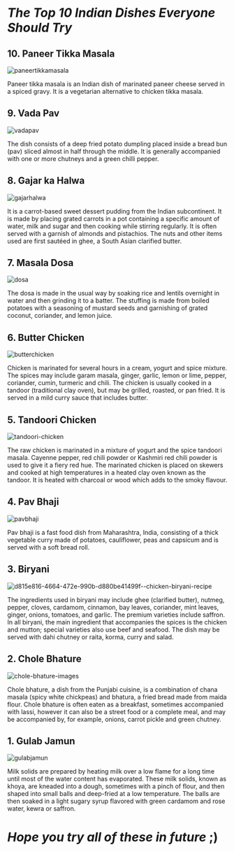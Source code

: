 # _The Top 10 Indian Dishes Everyone Should Try_


## **10. Paneer Tikka Masala**

![paneertikkamasala](https://user-images.githubusercontent.com/36171682/36572324-10bc8674-1809-11e8-8909-5f9ce4ffacbd.jpg)

Paneer tikka masala is an Indian dish of marinated paneer cheese served in a spiced gravy. It is a vegetarian alternative to chicken tikka masala.


## **9. Vada Pav**

![vadapav](https://user-images.githubusercontent.com/36171682/36572201-625d2b38-1808-11e8-90aa-ac5b888f963a.jpg)

The dish consists of a deep fried potato dumpling placed inside a bread bun (pav) sliced almost in half through the middle. It is generally accompanied with one or more chutneys and a green chilli pepper.


## **8. Gajar ka Halwa** 

![gajarhalwa](https://user-images.githubusercontent.com/36171682/36572380-7bd1a7e6-1809-11e8-9b39-538039ffaaa9.JPG)

It is a carrot-based sweet dessert pudding from the Indian subcontinent. It is made by placing grated carrots in a pot containing a specific amount of water, milk and sugar and then cooking while stirring regularly. It is often served with a garnish of almonds and pistachios. The nuts and other items used are first sautéed in ghee, a South Asian clarified butter.


## **7. Masala Dosa**

![dosa](https://user-images.githubusercontent.com/36171682/36572471-fec6ed6e-1809-11e8-8672-43dfd98d0897.jpg)

The dosa is made in the usual way by soaking rice and lentils overnight in water and then grinding it to a batter. The stuffing is made from boiled potatoes with a seasoning of mustard seeds and garnishing of grated coconut, coriander, and lemon juice.


## **6. Butter Chicken**

![butterchicken](https://user-images.githubusercontent.com/36171682/36572550-74a82778-180a-11e8-9f7e-6a67a116583e.jpg)

Chicken is marinated for several hours in a cream, yogurt and spice mixture. The spices may include garam masala, ginger, garlic, lemon or lime, pepper, coriander, cumin, turmeric and chili. The chicken is usually cooked in a tandoor (traditional clay oven), but may be grilled, roasted, or pan fried. It is served in a mild curry sauce that includes butter. 


## **5. Tandoori Chicken**

![tandoori-chicken](https://user-images.githubusercontent.com/36171682/36572639-f361df0a-180a-11e8-8441-f9e4cbf9de29.jpg)

The raw chicken is marinated in a mixture of yogurt and the spice tandoori masala. Cayenne pepper, red chili powder or Kashmiri red chili powder is used to give it a fiery red hue. The marinated chicken is placed on skewers and cooked at high temperatures in a heated clay oven known as the tandoor. It is heated with charcoal or wood which adds to the smoky flavour. 


## **4. Pav Bhaji**

![pavbhaji](https://user-images.githubusercontent.com/36171682/36572704-4aba05ca-180b-11e8-9308-cdf242fcec20.jpg)

Pav bhaji is a fast food dish from Maharashtra, India, consisting of a thick vegetable curry made of potatoes, cauliflower, peas and capsicum and is served with a soft bread roll.


## **3. Biryani**

![d815e816-4664-472e-990b-d880be41499f--chicken-biryani-recipe](https://user-images.githubusercontent.com/36171682/36572867-028c0b1c-180c-11e8-9f97-fc53b61e614f.jpg)

The ingredients used in biryani may include ghee (clarified butter), nutmeg, pepper, cloves, cardamom, cinnamon, bay leaves, coriander, mint leaves, ginger, onions, tomatoes, and garlic. The premium varieties include saffron. In all biryani, the main ingredient that accompanies the spices is the chicken and mutton; special varieties also use beef and seafood. The dish may be served with dahi chutney or raita, korma, curry and salad.


## **2. Chole Bhature**

![chole-bhature-images](https://user-images.githubusercontent.com/36171682/36573043-d934b902-180c-11e8-8ab8-e557f263bd72.jpg)

Chole bhature, a dish from the Punjabi cuisine, is a combination of chana masala (spicy white chickpeas) and bhatura, a fried bread made from maida flour. Chole bhature is often eaten as a breakfast, sometimes accompanied with lassi, however it can also be a street food or a complete meal, and may be accompanied by, for example, onions, carrot pickle and green chutney.


## **1. Gulab Jamun**

![gulabjamun](https://user-images.githubusercontent.com/36171682/36573113-46ae5146-180d-11e8-8317-dc07d161323b.jpg)

Milk solids are prepared by heating milk over a low flame for a long time until most of the water content has evaporated. These milk solids, known as khoya, are kneaded into a dough, sometimes with a pinch of flour, and then shaped into small balls and deep-fried at a low temperature. The balls are then soaked in a light sugary syrup flavored with green cardamom and rose water, kewra or saffron.



# _Hope you try all of these in future_ ;)
